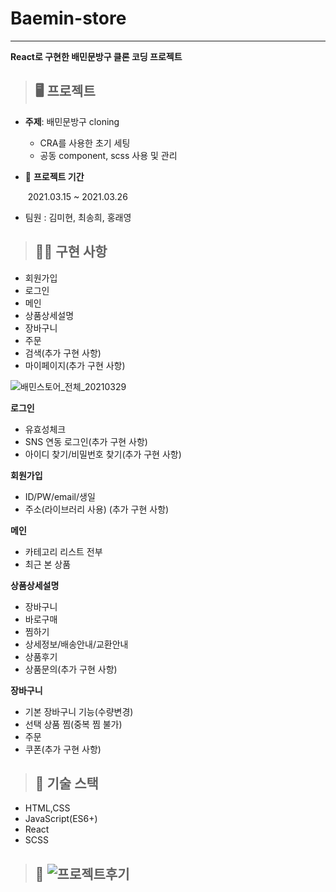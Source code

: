# Baemin-store

---

**React로 구현한 배민문방구 클론 코딩 프로젝트**

> ## 🖥 프로젝트

- **주제**: 배민문방구 cloning

  - CRA를 사용한 초기 세팅
  - 공동 component, scss 사용 및 관리

- 📅 **프로젝트 기간**

  ​ 2021.03.15 ~ 2021.03.26

- 팀원 : 김미현, 최송희, 홍래영

> ## 👨‍💻 구현 사항

- 회원가입
- 로그인
- 메인
- 상품상세설명
- 장바구니
- 주문
- 검색(추가 구현 사항)
- 마이페이지(추가 구현 사항)

![배민스토어_전체_20210329](https://user-images.githubusercontent.com/65877281/119315247-9e3d1000-bcb0-11eb-90a6-49d6bf87bd46.gif)


**로그인**

- 유효성체크
- SNS 연동 로그인(추가 구현 사항)
- 아이디 찾기/비밀번호 찾기(추가 구현 사항)

**회원가입**

- ID/PW/email/생일
- 주소(라이브러리 사용) (추가 구현 사항)

**메인**

- 카테고리 리스트 전부
- 최근 본 상품

**상품상세설명**

- 장바구니
- 바로구매
- 찜하기
- 상세정보/배송안내/교환안내
- 상품후기
- 상품문의(추가 구현 사항)

**장바구니**

- 기본 장바구니 기능(수량변경)
- 선택 상품 찜(중복 찜 불가)
- 주문
- 쿠폰(추가 구현 사항)

> ## 🔧 기술 스택

- HTML,CSS
- JavaScript(ES6+)
- React
- SCSS


> ## 🤗 ![프로젝트후기](https://velog.io/@realsong/%EB%B0%B0%EB%AF%BC%EB%AC%B8%EB%B0%A9%EA%B5%AC-%ED%81%B4%EB%A1%A0-%ED%94%84%EB%A1%9C%EC%A0%9D%ED%8A%B8-%ED%9B%84%EA%B8%B0)
